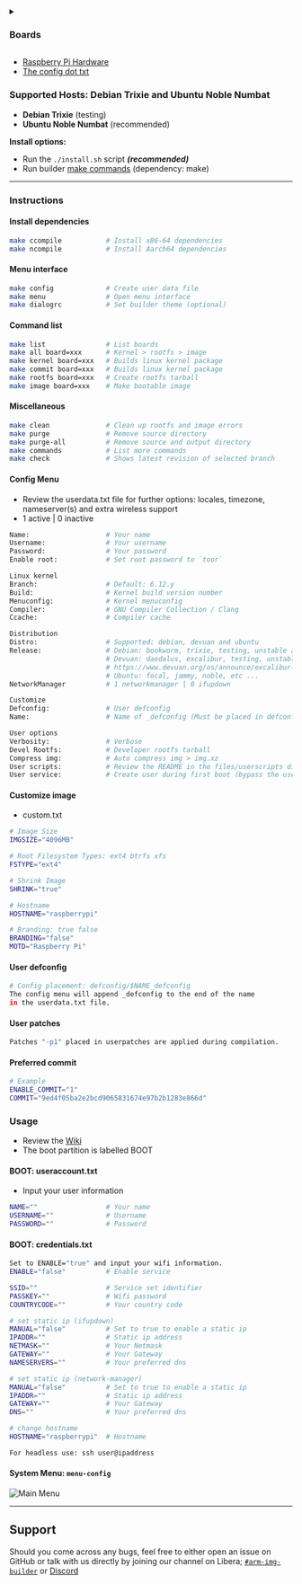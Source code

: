 <details>
<summary><h3>Boards</h3></summary>

```py
Raspberry Pi Zero/W/1			bcm2708 / ARMEL
Raspberry Pi ZeroW2/2/3			bcm2709 / ARMHF
Raspberry Pi ZeroW2/3			bcm2710 / ARM64
Raspberry Pi ZeroW2/3/4/400/5		bcm2711 / ARM64
Raspberry Pi 4/400			bcm2711v7 / ARMHF
Raspberry Pi 5				bcm2712 / ARM64
```
</details>

* [Raspberry Pi Hardware](https://www.raspberrypi.org/documentation/hardware/raspberrypi)
* [The config dot txt](https://www.raspberrypi.com/documentation/computers/config_txt.html#what-is-config-txt)

### Supported Hosts: Debian Trixie and Ubuntu Noble Numbat
* **Debian Trixie** (testing)
* **Ubuntu Noble Numbat** (recommended)

**Install options:**
* Run the `./install.sh` script ***(recommended)***
* Run builder [make commands](https://github.com/pyavitz/rpi-img-builder#install-dependencies) (dependency: make)

---

### Instructions
#### Install dependencies

```sh
make ccompile			# Install x86-64 dependencies
make ncompile			# Install Aarch64 dependencies
```

#### Menu interface

```sh
make config     		# Create user data file
make menu       		# Open menu interface
make dialogrc   		# Set builder theme (optional)
```

#### Command list

```sh
make list				# List boards
make all board=xxx		# Kernel > rootfs > image
make kernel board=xxx	# Builds linux kernel package
make commit board=xxx	# Builds linux kernel package
make rootfs board=xxx	# Create rootfs tarball
make image board=xxx	# Make bootable image
```

#### Miscellaneous

```sh
make clean      		# Clean up rootfs and image errors
make purge      		# Remove source directory
make purge-all  		# Remove source and output directory
make commands   		# List more commands
make check      		# Shows latest revision of selected branch
```

#### Config Menu
* Review the userdata.txt file for further options: locales, timezone, nameserver(s) and extra wireless support
* 1 active | 0 inactive
```sh
Name:					# Your name
Username:				# Your username
Password:				# Your password
Enable root:			# Set root password to `toor`

Linux kernel
Branch:					# Default: 6.12.y
Build:					# Kernel build version number
Menuconfig:				# Kernel menuconfig
Compiler:				# GNU Compiler Collection / Clang
Ccache:					# Compiler cache

Distribution
Distro:					# Supported: debian, devuan and ubuntu
Release:				# Debian: bookworm, trixie, testing, unstable and sid
						# Devuan: daedalus, excalibur, testing, unstable and ceres
						# https://www.devuan.org/os/announce/excalibur-usrmerge-announce-2024-02-20.html
						# Ubuntu: focal, jammy, noble, etc ...
NetworkManager			# 1 networkmanager | 0 ifupdown

Customize
Defconfig:				# User defconfig
Name:					# Name of _defconfig (Must be placed in defconfig dir.)

User options
Verbosity:				# Verbose
Devel Rootfs:			# Developer rootfs tarball
Compress img:			# Auto compress img > img.xz
User scripts:			# Review the README in the files/userscripts directory
User service:			# Create user during first boot (bypass the user information above)
```

#### Customize image
* custom.txt
```sh
# Image Size
IMGSIZE="4096MB"

# Root Filesystem Types: ext4 btrfs xfs
FSTYPE="ext4"

# Shrink Image
SHRINK="true"

# Hostname
HOSTNAME="raspberrypi"

# Branding: true false
BRANDING="false"
MOTD="Raspberry Pi"
```

#### User defconfig
```sh
# Config placement: defconfig/$NAME_defconfig
The config menu will append _defconfig to the end of the name
in the userdata.txt file.
```

#### User patches

```sh
Patches "-p1" placed in userpatches are applied during compilation.
```

#### Preferred commit
```sh
# Example
ENABLE_COMMIT="1"
COMMIT="9ed4f05ba2e2bcd9065831674e97b2b1283e866d"
```

### Usage
* Review the [Wiki](https://github.com/pyavitz/rpi-img-builder/wiki/Options-&-Scripts)
* The boot partition is labelled BOOT
#### BOOT: useraccount.txt
* Input your user information
```sh
NAME=""					# Your name
USERNAME=""				# Username
PASSWORD=""				# Password
```

#### BOOT: credentials.txt
```sh
Set to ENABLE="true" and input your wifi information.
ENABLE="false"			# Enable service

SSID=""					# Service set identifier
PASSKEY=""				# Wifi password
COUNTRYCODE=""			# Your country code

# set static ip (ifupdown)
MANUAL="false"			# Set to true to enable a static ip
IPADDR=""				# Static ip address
NETMASK=""				# Your Netmask
GATEWAY=""				# Your Gateway
NAMESERVERS=""			# Your preferred dns

# set static ip (network-manager)
MANUAL="false"			# Set to true to enable a static ip
IPADDR=""				# Static ip address
GATEWAY=""				# Your Gateway
DNS=""					# Your preferred dns

# change hostname
HOSTNAME="raspberrypi"	# Hostname

For headless use: ssh user@ipaddress
```
#### System Menu: `menu-config`
<img src="https://i.imgur.com/vwFVBzF.png" alt="Main Menu" />

---

## Support

Should you come across any bugs, feel free to either open an issue on GitHub or talk with us directly by joining our channel on Libera; [`#arm-img-builder`](irc://irc.libera.chat/#arm-img-builder) or [Discord](https://discord.gg/mypJ7NW8BG)
